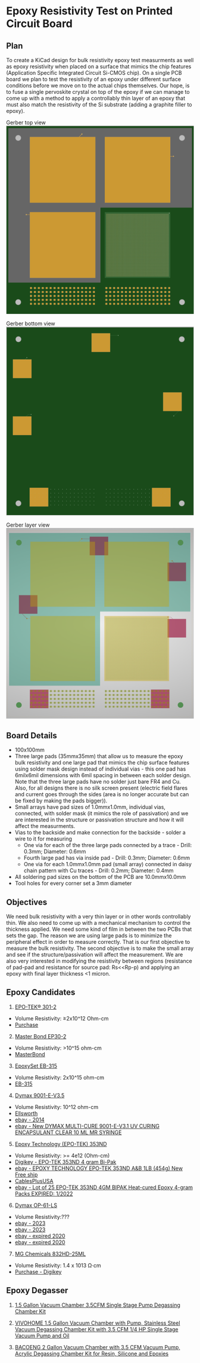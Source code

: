 #  Epoxy Resistivity Test on Printed Circuit Board

## Plan
To create a KiCad design for bulk resistivity epoxy test measurments as well as epoxy resistivity when placed on a surface that mimics the chip features (Application Specific Integrated Circuit Si-CMOS chip). On a single PCB board we plan to test the resistivity of an epoxy under different surface conditions before we move on to the actual chips themselves. Our hope, is to fuse a single pervoskite crystal on top of the epoxy if we can manage to come up with a method to apply a controllably thin layer of an epoxy that must also match the resistivity of the Si substrate (adding a graphite filler to epoxy). 

Gerber top view
![Top](/doc/assets/PCB/TopPCB.png)

Gerber bottom view
![Bottom](/doc/assets/PCB/BottomPCB.png)

Gerber layer view
![Layers](/doc/assets/PCB/LayersPCB.png)

## Board Details 
* 100x100mm
* Three large pads (35mmx35mm) that allow us to measure the epoxy bulk resistivity and one large pad that mimics the chip surface features using solder mask design instead of individual vias - this one pad has 6milx6mil dimensions with 6mil spacing in between each solder design. Note that the three large pads have no solder just bare FR4 and Cu. Also, for all designs there is no silk screen present (electric field flares and current goes through the sides (area is no longer accurate but can be fixed by making the pads bigger)).    
* Small arrays have pad sizes of 1.0mmx1.0mm, individual vias, connected, with solder mask (it mimics the role of passivation) and we are interested in the structure or passivation structure and how it will affect the measurments. 
* Vias to the backside and make connection for the backside - solder a wire to it for measuring
    * One via for each of the three large pads connected by a trace - Drill: 0.3mm; Diameter: 0.6mm
    * Fourth large pad has via inside pad -  Drill: 0.3mm; Diameter: 0.6mm
    * One via for each 1.0mmx1.0mm pad (small array) connected in daisy chain pattern with Cu traces - Drill: 0.2mm; Diameter: 0.4mm
* All soldering pad sizes on the bottom of the PCB are 10.0mmx10.0mm
* Tool holes for every corner set a 3mm diameter 

## Objectives
We need bulk resistivity with a very thin layer or in other words controllably thin. We also need to come up with a mechanical mechanism to control the thickness applied. We need some kind of film in between the two PCBs that sets the gap. The reason we are using large pads is to minimize the peripheral effect in order to measure correctly. That is our first objective to measure the bulk resistivity. The second objective is to make the small array and see if the structure/passivation will affect the measurement. We are also very interested in modifying the resistivity between regions (resistance of pad-pad and resistance for source pad: Rs<<Rp-p) and applying an epoxy with final layer thickness <1 micron. 

## Epoxy Candidates
1) [EPO-TEK® 301-2](https://www.epotek.com/docs/en/Datasheet/301-2.pdf)
* Volume Resistivity: ≥2x10^12 Ohm-cm
* [Purchase](https://www.laddresearch.com/chemicals/epo-tek-301-2-epoxy-resin-5060)

2) [Master Bond EP30-2](https://www.masterbond.com/tds/ep30-2)
* Volume Resistivity: >10^15 ohm-cm
* [MasterBond](https://www.masterbond.com)

3) [EpoxySet EB-315](https://epoxysetinc.com/wp-content/uploads/2020/03/EB-315.pdf)
* Volume Resistivity: 2x10^15 ohm-cm
* [EB-315](https://epoxysetinc.com/product/eb-315/)

4) [Dymax 9001-E-V3.5](https://www.ellsworth.com/products/by-manufacturer/dymax/encapsulants/uv-curing/dymax-multi-cure-9001-e-v3.5-uv-curing-encapsulant-clear-170-ml-cartridge/?srsltid=AfmBOorZjfYYmCmlOcWkSnxyRjvTr2e21JFwku0HsaL0gSIH-5wpNKFO)
* Volume Resistivity: 10^12 ohm-cm
* [Ellsworth](https://www.ellsworth.com/products/by-manufacturer/dymax/encapsulants/uv-curing/dymax-multi-cure-9001-e-v3.5-uv-curing-encapsulant-clear-30-ml-mr-syringe/?gad_source=1&gbraid=0AAAAAD_P3NHR8ELs3TAAU6QoGWj8NjrWA&gclid=CjwKCAiAw5W-BhAhEiwApv4goCe4mHgQJUezGabBxlys4fuh_6th7l_SkuixxjqWOsaDckQxBQdMORoCAigQAvD_BwE)
* [ebay - 2014](https://www.ebay.com/itm/266099712844?_skw=EpoxySet+EB-315Dymax+9001-E-V3.5&itmmeta=01JNES5BXQWCQHDWK94W233K32&hash=item3df4c7634c:g:0moAAOSwOIFjz-yW&itmprp=enc%3AAQAKAAAA4FkggFvd1GGDu0w3yXCmi1fN%2BntivxzV7wXvIQiv5AbHEBmQDP9B1SVzAj%2B98Drf7Os%2F9og71t7GQCWQku8CWPQsyMfhEylBrheljGM%2BSDzrds8d2rcQTHnwfdOAb33mJZ69Ijy%2B5FKyOY9LiD3%2FQl0GZV7HpLlJutCy7PmFKBjzHfpn%2FhHKW44PEAr1%2Fojo459TOcoXszq0%2BzMcvHhMZ%2FYyqLv70zoX3KLuefcEw%2FEkJG5LDztsdjVVnNS9vibIEFumekQSgrM6VyjjGe4gxX7GQwS4XBpo%2BNPwWFDVnxqH%7Ctkp%3ABk9SR_i-ldmrZQ)
* [ebay - New DYMAX MULTI-CURE 9001-E-V3.1 UV CURING ENCAPSULANT CLEAR 10 ML MR SYRINGE](https://www.ebay.com/itm/256292219822?_skw=Dymax+9001-E-V3.5&itmmeta=01JNESNPERYG59SVKJTK5M2MFQ&hash=item3bac34ebae:g:PnoAAOSwdoplT-hS&itmprp=enc%3AAQAKAAAA8FkggFvd1GGDu0w3yXCmi1cHnBAQpBHY4yqwoPHaJ0e3P31LLLd9ukDLhu8HhYupM54TY0RG%2FiYkR9X8jIO8mmOPH0Z%2Fh6C8W1NBujsOtOz%2B2OY%2FJ8H1%2FRL2NWzyCz%2B9cyaNmlVJ51Q8VbwChumzEApYFXQFzwBMbs4oyeqS2%2BHDiJew2za4t5lUNZb8Q7sahVXme8oOKLrVWbksmxQdZ%2B0H%2B7yNromkc3K%2FOLFHVI73BYfgB7svjXgcJ1AM8JOcTxfPCsJWmqyw%2B4dfL%2FeUqfjFmXaPAmmbAUi4j9Zn2gIHEgnO7axLHF9XB65gKqIcSw%3D%3D%7Ctkp%3ABk9SR8Ln1tmrZQ)

5) [Epoxy Technology (EPO-TEK) 353ND](https://www.gluespec.com/Materials/adhesive/epoxy-technology/epo-tek-353nd-t-black?gad_source=1&gbraid=0AAAAADPMaixsTquGvj406EPbFsBsGVrlI&gclid=CjwKCAiAt4C-BhBcEiwA8Kp0CfBs1VBJ1iU9LKdFmu7nnigc9BzGwFvaLJmKbJNBN-zCEAwCjQwa1RoCN1sQAvD_BwE)
* Volume Resistivity: >= 4e12 (Ohm-cm)
* [Digikey - EPO-TEK 353ND 4 gram Bi-Pak](https://www.digikey.com/en/products/detail/epoxy-technology/EPO-TEK%2520353ND%25204%2520GRAM%2520BI-PAK/21379407?gclsrc=aw.ds&&utm_adgroup=&utm_source=google&utm_medium=cpc&utm_campaign=PMax%20Shopping_Product_High%20ROAS%20Categories&utm_term=&utm_content=&utm_id=go_cmp-20222717502_adg-_ad-__dev-c_ext-_prd-21379407_sig-CjwKCAiAw5W-BhAhEiwApv4goPFZ3nSFkuXoZjwZ44Inv1_LJC5s1URMZooktRjddRqGr-fYRfQ6ABoCMVYQAvD_BwE&gad_source=4&gbraid=0AAAAADrbLlhxIhLG_t9_OpDWZyi4K92c7&gclid=CjwKCAiAw5W-BhAhEiwApv4goPFZ3nSFkuXoZjwZ44Inv1_LJC5s1URMZooktRjddRqGr-fYRfQ6ABoCMVYQAvD_BwE)
* [ebay - EPOXY TECHNOLOGY EPO-TEK 353ND A&B 1LB (454g) New Free ship](https://www.ebay.com/itm/135392408681?_skw=Epoxy+Technology+%28EPO-TEK%29+353ND&itmmeta=01JNESBRHHY6AZNZHPKA56W0W5&hash=item1f86043469:g:bP8AAOSwyGlnIwtZ&itmprp=enc%3AAQAKAAABAFkggFvd1GGDu0w3yXCmi1dOVWfVPZO%2BKsq%2Fso6BC9tWeYiSl2UH1UUM6eKChPZNIv6e4BfH0TiMud7%2BDGzBbcuQH5VgU0WJeqTMTBuYKJ6EhHiUEd3ouoU0HR%2BFcMRfsBhHHx%2Bdkgo76z%2BKr3ES9bg27ujbiiBIU%2B9m486hAm7nhQfvumXsDnlvhsHcxIWZRwye6ToC%2FygjFotS9RqSreg88BAmTyHLzKqgsJJa2iSy0FYRSL%2FP%2BAh0EddZ9K7yrhRVoW8mFNxn3VINIymKWSPz%2FbEaEg3XzEucyWlFkYN9qcrErF4xTwnEID9NLd6hrYGyhHd%2FmTFPFzEfMuVCedQ%3D%7Ctkp%3ABk9SR-qIr9mrZQ)
* [CablesPlusUSA](https://store.cablesplususa.com/epoxy-consumables/et353nd/?srsltid=AfmBOorIYfVzIgP2OUJ6UxyoQpBb1YHUImzy6usqU_77vGYhVGw6IIw8)
* [ebay - Lot of 25 EPO-TEK 353ND 4GM BIPAK Heat-cured Epoxy 4-gram Packs EXPIRED: 1/2022](https://www.ebay.com/itm/403925331493?_skw=Epoxy+Technology+%28EPO-TEK%29+353ND&itmmeta=01JNESBRHHXTYCZS6KK3EJ30XN&hash=item5e0bd36e25:g:TO0AAOSwS5JjPx8i&itmprp=enc%3AAQAKAAABAFkggFvd1GGDu0w3yXCmi1dAK4ba3sgQOlKXSkKM8hxNpg0I%2FABAr35%2FISeLUsy64EqDlGSSbf8HQf0XcAmFPcaIdQVDnrYN5FunrmGcV8zha7iHUqhApXENodza6NRUoZ%2BJ43c%2B6KYnhDCO5aJ3vwdkeupswSBuy8C%2BdB7LPAZlbKqDV7A9rLJw0vpTSR6KMxxZmVFVQIMIiaS9IYyw4a7IHc61BYFXN8Z%2FTTFMSxDV2nas0nCLgfCHBANdFCB7IS8rfiRsA5Eioe0hqMF%2FaWK8pJ5m4PWb6FvKqSTVdAj0icWEklcgfw26wiUvdt5%2FPY%2B7IlbP1xtnE418s4tVBeQ%3D%7Ctkp%3ABFBM6oiv2atl)

6) [Dymax OP-61-LS](https://dymax.com/content/download/4404/file_archived/OP-61%20PDS.pdf)
* Volume Resistivity:???
* [ebay - 2023](https://www.ebay.com/itm/116234959124?chn=ps&norover=1&mkevt=1&mkrid=711-117182-37290-0&mkcid=2&mkscid=101&itemid=116234959124&targetid=2299003535955&device=c&mktype=pla&googleloc=9027258&poi=&campaignid=21214315381&mkgroupid=161363866036&rlsatarget=aud-1405249128624:pla-2299003535955&abcId=9407526&merchantid=119135464&gad_source=4&gbraid=0AAAAAD_QDh9gqb5gHsg4Pc2DfiJvFolJ3&gclid=CjwKCAiA5pq-BhBuEiwAvkzVZVKu5KIaq6LGuy6XMN3aOQSlSjncQ_a15SuJ1TX6SfT_HEnIvENuDBoCcx0QAvD_BwE)
* [ebay - 2023](https://www.ebay.com/itm/116364259104?chn=ps&norover=1&mkevt=1&mkrid=711-117182-37290-0&mkcid=2&mkscid=101&itemid=116364259104&targetid=2299003535955&device=c&mktype=pla&googleloc=9027258&poi=&campaignid=21214315381&mkgroupid=161363866036&rlsatarget=aud-1405249128624:pla-2299003535955&abcId=9407526&merchantid=119135464&gad_source=4&gbraid=0AAAAAD_QDh9gqb5gHsg4Pc2DfiJvFolJ3&gclid=CjwKCAiA5pq-BhBuEiwAvkzVZWr36P08qfPQd6NRlun0ZHN5CXZE2OlRJKc1z81r2T93erybBSgHjhoCrRcQAvD_BwE)
* [ebay - expired 2020](https://www.ebay.com/itm/156284455621)
* [ebay - expired 2020](https://www.ebay.com/itm/167321149980?itmmeta=01JNGTRHQZ0511RF8BE6FFVQHM&hash=item26f51e221c)

7) [MG Chemicals 832HD-25ML](https://www.mgchemicals.com/downloads/tds/tds-832hd-2parts.pdf)
* Volume Resistivity: 1.4 x 1013 Ω·cm
* [Purchase - Digikey](https://www.digikey.com/en/products/detail/mg-chemicals/832HD-25ML/9658007?gclsrc=aw.ds&&utm_adgroup=&utm_source=google&utm_medium=cpc&utm_campaign=PMax%20Shopping_Product_High%20ROAS%20Categories&utm_term=&utm_content=&utm_id=go_cmp-20222717502_adg-_ad-__dev-c_ext-_prd-9658007_sig-CjwKCAiA5pq-BhBuEiwAvkzVZUcw2KJ-IR-dKto0MrshHS521JZ1PElweJQJ6NGseZ_YN7NelR7xAhoC2o0QAvD_BwE&gad_source=1&gbraid=0AAAAADrbLlg9R3YgIPICGNOqe2O5BFy8x&gclid=CjwKCAiA5pq-BhBuEiwAvkzVZUcw2KJ-IR-dKto0MrshHS521JZ1PElweJQJ6NGseZ_YN7NelR7xAhoC2o0QAvD_BwE)


## Epoxy Degasser

1) [1.5 Gallon Vacuum Chamber 3.5CFM Single Stage Pump Degassing Chamber Kit](https://www.vevor.com/vacuum-pump-c_11109/1-5-gallon-vacuum-chamber-3-5cfm-single-stage-pump-degassing-chamber-kit-p_010838830210?adp=gmc&utm_source=google&utm_medium=cpc&utm_id=21387046045&ad_group=166590768907&ad_id=702764145994&utm_term=&gad_source=4&gbraid=0AAAAACq8bLU8abmevVKs_kiU1s7kdmr-4&gclid=CjwKCAiAw5W-BhAhEiwApv4goPb6qM5FDWeUN8u7ZiwCaWDGu_8z-f6V2HLjtyExrKeVFEfVdd0sNBoCEWAQAvD_BwE)

2) [VIVOHOME 1.5 Gallon Vacuum Chamber with Pump, Stainless Steel Vacuum Degassing Chamber Kit with 3.5 CFM 1/4 HP Single Stage Vacuum Pump and Oil](https://www.amazon.com/VIVOHOME-Gallon-Chamber-Stainless-Degassing/dp/B091GQPVP9/ref=sr_1_2_sspa?crid=QPX49P0NYT9Y&dib=eyJ2IjoiMSJ9.g-VgaTX8DAMbnrIPQHHZ09Jv5DXjfytGYWYsR0zSMDjTh6Av0dN75e2fC3Rsv9MEyQy5DuMD2vG73PsvUSHYDd5u6YQZlmhuT5u--rLZkLTJpeyjcFbQIYm1CfXq8Md0lwBmXvbbHHHIPyOBTYJ5D4NkPyz_D8tlP7gvq1hMREL76yVjODMe9BztU-sbPgntkKejUcBFPBy6AXS_I7eB6MJeIU_-gq9ySbjsGuekOfE.audimm3jDjKUePJaIPsP23dUfYw3M7GF17HWC90cv9E&dib_tag=se&keywords=epoxy%2Bdegasser&qid=1741015604&sprefix=epoxy%2Bdegasser%2Caps%2C308&sr=8-2-spons&sp_csd=d2lkZ2V0TmFtZT1zcF9hdGY&th=1)

3) [BACOENG 2 Gallon Vacuum Chamber with 3.5 CFM Vacuum Pump, Acrylic Degassing Chamber Kit for Resin, Silicone and Epoxies](https://www.amazon.com/BACOENG-Chamber-Acrylic-Degassing-Silicone/dp/B0DCZ2NMGQ/ref=sxin_16_pa_sp_search_thematic_sspa?content-id=amzn1.sym.95e4d6bd-d93f-4ee1-9766-ff64f54d2f71%3Aamzn1.sym.95e4d6bd-d93f-4ee1-9766-ff64f54d2f71&crid=3F78HK6OD9ADI&cv_ct_cx=epoxy%2Bdegasser&keywords=epoxy%2Bdegasser&pd_rd_i=B0DCZ2NMGQ&pd_rd_r=5f7f43dd-9abc-482f-9b93-a63316f06263&pd_rd_w=uadZr&pd_rd_wg=RkwCm&pf_rd_p=95e4d6bd-d93f-4ee1-9766-ff64f54d2f71&pf_rd_r=JXB5T96M0GA9RX3SDMGV&qid=1741015062&sbo=RZvfv%2F%2FHxDF%2BO5021pAnSA%3D%3D&sprefix=epoxy%2Bdegasse%2Caps%2C141&sr=1-4-6024b2a3-78e4-4fed-8fed-e1613be3bcce-spons&sp_csd=d2lkZ2V0TmFtZT1zcF9zZWFyY2hfdGhlbWF0aWM&th=1)
